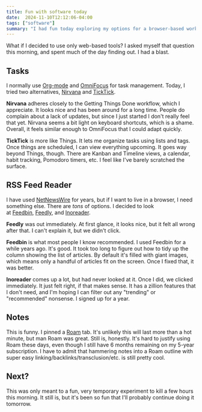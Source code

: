 ```yaml
---
title: Fun with software today
date:  2024-11-10T12:12:06-04:00
tags: ["software"]
summary: "I had fun today exploring my options for a browser-based workflow."
---
```


What if I decided to use only web-based tools? I asked myself that question this morning, and spent much of the day finding out. I had a blast.

## Tasks

I normally use [Org-mode](https://orgmode.org/) and [OmniFocus](https://www.omnigroup.com/omnifocus) for task management. Today, I tried two alternatives, [Nirvana](http://nirvanahq.com/) and [TickTick](http://ticktick.com/). 

**Nirvana** adheres closely to the Getting Things Done workflow, which I appreciate. It looks nice and has been around for a long time. People do complain about a lack of updates, but since I just started I don't really feel that yet. Nirvana seems a bit light on keyboard shortcuts, which is a shame. Overall, it feels similar enough to OmniFocus that I could adapt quickly.

**TickTick** is more like Things. It lets me organize tasks using lists and tags. Once things are scheduled, I can view everything upcoming. It goes way beyond Things, though. There are Kanban and Timeline views, a calendar, habit tracking, Pomodoro timers, etc. I feel like I've barely scratched the surface.

## RSS Feed Reader

I have used [NetNewsWire](https://netnewswire.com/) for years, but if I want to live in a browser, I need something else. There are _tons_ of options. I decided to look at [Feedbin](http://feedbin.com/), [Feedly](http://feedly.com/), and [Inoreader](http://inoreader.com/).

**Feedly** was out immediately. At first glance, it looks nice, but it felt all wrong after that. I can't explain it, but we didn't click.

**Feedbin** is what most people I know recommended. I used Feedbin for a while years ago. It's good. It took too long to figure out how to tidy up the column showing the list of articles. By default it's filled with giant images, which means only a handful of articles fit on the screen. Once I fixed that, it was better.

**Inoreader** comes up a lot, but had never looked at it. Once I did, we clicked immediately. It just felt right, if that makes sense. It has a zillion features that I don't need, and I'm hoping I can filter out any "trending" or "recommended" nonsense. I signed up for a year.

## Notes

This is funny. I pinned a [Roam](https://roamresearch.com/) tab. It's unlikely this will last more than a hot minute, but man Roam was great. Still is, honestly. It's hard to justify using Roam these days, even though I still have 6 months remaining on my 5-year subscription. I have to admit that hammering notes into a Roam outline with super easy linking/backlinks/transclusion/etc. is still pretty cool.

## Next?

This was only meant to a fun, very temporary experiment to kill a few hours this morning. It still is, but it's been so fun that I'll probably continue doing it tomorrow.